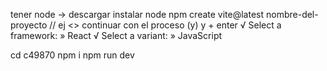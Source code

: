 tener node -> descargar
instalar node
npm create vite@latest nombre-del-proyecto // ej  <<fededrico-osandon-tiendafede >>
continuar con el proceso (y) y + enter
√ Select a framework: » React
√ Select a variant: » JavaScript

cd c49870
npm  i
npm run dev